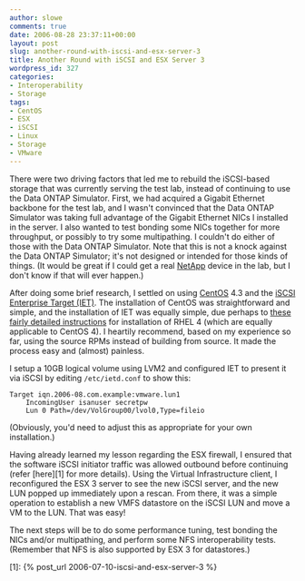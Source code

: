 ```yaml
---
author: slowe
comments: true
date: 2006-08-28 23:37:11+00:00
layout: post
slug: another-round-with-iscsi-and-esx-server-3
title: Another Round with iSCSI and ESX Server 3
wordpress_id: 327
categories:
- Interoperability
- Storage
tags:
- CentOS
- ESX
- iSCSI
- Linux
- Storage
- VMware
---
```


There were two driving factors that led me to rebuild the iSCSI-based storage that was currently serving the test lab, instead of continuing to use the Data ONTAP Simulator. First, we had acquired a Gigabit Ethernet backbone for the test lab, and I wasn't convinced that the Data ONTAP Simulator was taking full advantage of the Gigabit Ethernet NICs I installed in the server. I also wanted to test bonding some NICs together for more throughput, or possibly to try some multipathing. I couldn't do either of those with the Data ONTAP Simulator. Note that this is not a knock against the Data ONTAP Simulator; it's not designed or intended for those kinds of things. (It would be great if I could get a real [NetApp](http://www.netapp.com/) device in the lab, but I don't know if that will ever happen.)

After doing some brief research, I settled on using [CentOS](http://www.centos.org/) 4.3 and the [iSCSI Enterprise Target (IET)](http://iscsitarget.sourceforge.net/). The installation of CentOS was straightforward and simple, and the installation of IET was equally simple, due perhaps to [these fairly detailed instructions](http://mail.digicola.com/wiki/index.php?title=User:Martin:iSCSI) for installation of RHEL 4 (which are equally applicable to CentOS 4). I heartily recommend, based on my experience so far, using the source RPMs instead of building from source. It made the process easy and (almost) painless.

I setup a 10GB logical volume using LVM2 and configured IET to present it via iSCSI by editing `/etc/ietd.conf` to show this:

    Target iqn.2006-08.com.example:vmware.lun1
        IncomingUser isanuser secretpw
        Lun 0 Path=/dev/VolGroup00/lvol0,Type=fileio

(Obviously, you'd need to adjust this as appropriate for your own installation.)

Having already learned my lesson regarding the ESX firewall, I ensured that the software iSCSI initiator traffic was allowed outbound before continuing (refer [here][1] for more details). Using the Virtual Infrastructure client, I reconfigured the ESX 3 server to see the new iSCSI server, and the new LUN popped up immediately upon a rescan. From there, it was a simple operation to establish a new VMFS datastore on the iSCSI LUN and move a VM to the LUN. That was easy!

The next steps will be to do some performance tuning, test bonding the NICs and/or multipathing, and perform some NFS interoperability tests. (Remember that NFS is also supported by ESX 3 for datastores.)

[1]: {% post_url 2006-07-10-iscsi-and-esx-server-3 %}
